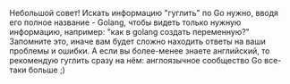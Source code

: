 Небольшой совет! Искать информацию "гуглить" по Go нужно, вводя его полное название - Golang, чтобы видеть только нужную информацию, например: "как в golang создать переменную?" Запомните это, иначе вам будет сложно находить ответы на ваши проблемы и ошибки. А если вы более-менее знаете английский, то рекомендую гуглить сразу на нём: англоязычное сообщество Go все-таки больше ;)